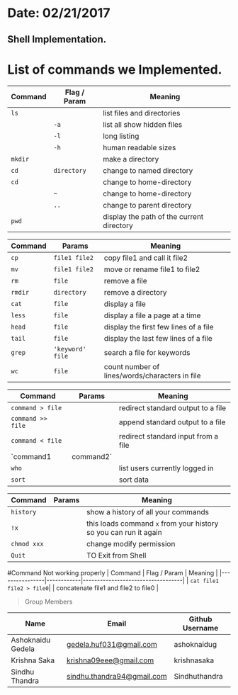  
# Date: 02/21/2017
## Shell Implementation.
# List of commands we Implemented.

| Command	     | Flag / Param      | Meaning                          |
|---------|-----------|-------------------------------|
| `ls	`           |            | list files and directories |
|                 |    `-a`	     |   list all show hidden files |
|                 |    `-l`	     |    long listing |
|                 |    `-h`	     |    human readable sizes         |
| `mkdir`	       |               |make a directory |
| `cd`           |  `directory` |change to named directory        |
| `cd`	          |              |change to home-directory         |
|                  |   `~	`      |change to home-directory        |
| 	                |   `..`      |change to parent directory                | 
| `pwd`	           |             |display the path of the current directory  |



| Command | Params      |Meaning                                  |
|---------|-----------|-------------------------------|
| `cp `            | `file1 file2`    | copy file1 and call it file2 |
| `mv`             | `file1 file2`    | move or rename file1 to file2 |
| `rm`             | `file`           | remove a file |
| `rmdir`             | `directory`  | remove a directory |
| `cat`             | `file` | display a file |
| `less`             | `file` | display a file a page at a time |
| `head`             | `file` | display the first few lines of a file |
| `tail`             | `file` | display the last few lines of a file |
| `grep`             | `'keyword' file` | search a file for keywords |
| `wc`             | `file` | count number of lines/words/characters in file |


| Command | Params      |Meaning                                  |
|---------|-----------|-------------------------------|
| `command > file`   |        | redirect standard output to a file |
| `command >> file`   |        | append standard output to a file |
| `command < file`   |        | redirect standard input from a file |
| `command1 | command2`|      | pipe the output of command1 to the input of command2 |
| `who`       |               | list users currently logged in |
| `sort`               |        | sort data |

| Command | Params      |Meaning                                  |
|---------|-----------|-------------------------------|
| `history`   |        | show a history of all your commands |
| `!x`         |       | this loads command `x` from your history so you can run it again |
| `chmod xxx`  |       | change modify permission | 
| `Quit`    |     | TO Exit from Shell | 


#Command Not working properly
| Command	     | Flag / Param      | Meaning                           |
|----------------|------------|-----------------------------------|
| `cat file1 file2 > file0`|  | concatenate file1 and file2 to file0 |



>Group Members
>
| Name     | Email   | Github Username |
|----------|---------|-----------------|
| Ashoknaidu Gedela |gedela.huf031@gmail.com | ashoknaidug |
|Krishna Saka   |krishna09eee@gmail.com | krishnasaka |
| Sindhu Thandra  | sindhu.thandra94@gmail.com | Sindhuthandra |
